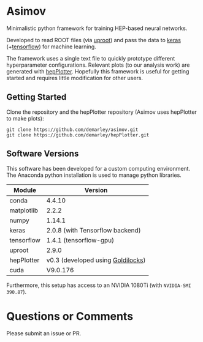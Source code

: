 # Asimov

Minimalistic python framework for training HEP-based neural networks.  

Developed to read ROOT files (via [uproot](https://github.com/scikit-hep/uproot)) 
and pass the data to [keras](https://keras.io/) (+[tensorflow](https://www.tensorflow.org/)) for machine learning.

The framework uses a single text file to quickly prototype different hyperparameter configurations.
Relevant plots (to our analysis work) are generated with [hepPlotter](https://github.com/demarley/hepPlotter).
Hopefully this framework is useful for getting started and requires little modification for other users.

## Getting Started

Clone the repository and the hepPlotter repository (Asimov uses hepPlotter to make plots):

```
git clone https://github.com/demarley/asimov.git
git clone https://github.com/demarley/hepPlotter.git
```

## Software Versions

This software has been developed for a custom computing environment.
The Anaconda python installation is used to manage python libraries.

Module | Version
------ | -------
conda      | 4.4.10
matplotlib | 2.2.2
numpy      | 1.14.1
keras      | 2.0.8 (with Tensorflow backend)
tensorflow | 1.4.1 (tensorflow-gpu)
uproot     | 2.9.0
hepPlotter | v0.3 (developed using [Goldilocks](https://github.com/demarley/goldilocks))
cuda       | V9.0.176

Furthermore, this setup has access to an NVIDIA 1080Ti (with `NVIDIA-SMI 390.87`).


# Questions or Comments

Please submit an issue or PR.
